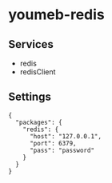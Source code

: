 youmeb-redis
============

## Services

* redis
* redisClient

## Settings

    {
      "packages": {
        "redis": {
          "host": "127.0.0.1",
          "port": 6379,
          "pass": "password"
        }
      }
    }
